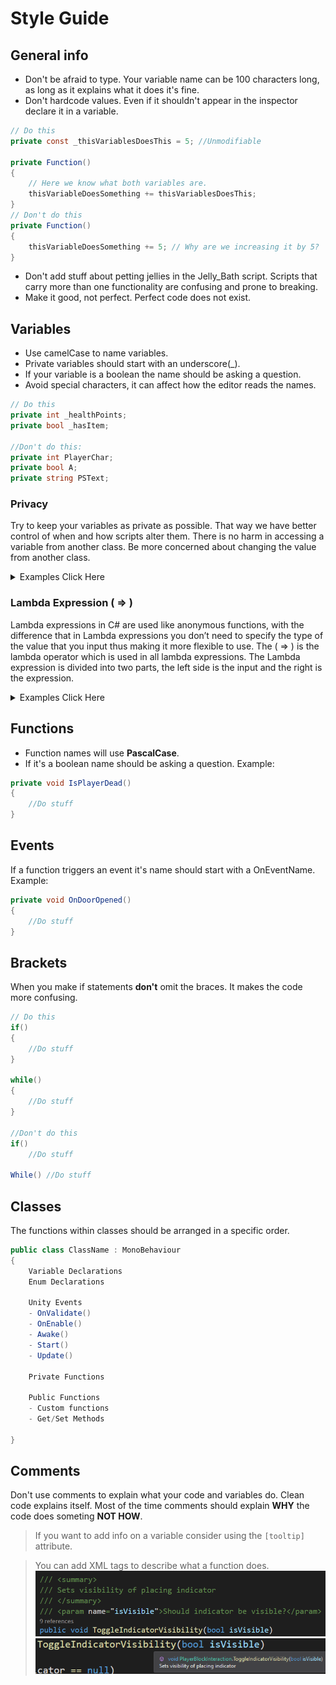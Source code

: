 # Style Guide

## General info
- Don't be afraid to type. Your variable name can be 100 characters long, as long as it explains what it does it's fine.
- Don't hardcode values. Even if it shouldn't appear in the inspector declare it in a variable.
```csharp
// Do this
private const _thisVariablesDoesThis = 5; //Unmodifiable

private Function()
{
	// Here we know what both variables are.
	thisVariableDoesSomething += thisVariablesDoesThis; 
}
// Don't do this
private Function()
{
	thisVariableDoesSomething += 5; // Why are we increasing it by 5?
}
```
- Don't add stuff about petting jellies in the Jelly_Bath script. Scripts that carry more than one functionality are confusing and prone to breaking.
- Make it good, not perfect. Perfect code does not exist.

## Variables

- Use camelCase to name variables.
- Private variables should start with an underscore(_).
- If your variable is a boolean the name should be asking a question.
- Avoid special characters, it can affect how the editor reads the names.

```csharp
// Do this
private int _healthPoints;
private bool _hasItem;

//Don't do this:
private int PlayerChar;
private bool A;
private string PSText;
```

### Privacy

Try to keep your variables as private as possible. That way we have better control of when and how scripts alter them.
There is no harm in accessing a variable from another class. Be more concerned about changing the value from another class.

<details>
  <summary> Examples Click Here </summary>
  
```csharp
// Do this
private int _variable; // safest approach
[Serialized Field] private int _variable; // Can be altered in the inspector

//working with properties (getters and setters)

private int _variable;
public int Variable 
{
	get {return _variable;} // can be read from anywhere
	private set {_variable=value;} // set from this class only
}

[field:SerializeField] public float MyFloat3 { get; private set; } // same as above, but Unity creates a backupfield so you can set it in the inspector
```
</details>

### Lambda Expression ( => )

Lambda expressions in C# are used like anonymous functions, with the difference that in Lambda expressions you don’t need to specify the type of the value that you input thus making it more flexible to use. 
The ( => ) is the lambda operator which is used in all lambda expressions. 
The Lambda expression is divided into two parts, the left side is the input and the right is the expression.

<details>
  <summary> Examples Click Here </summary>
For example:

```csharp
public Float CurrentHealth => (energy * baseHealth)-damage;
```

Acts like a function with body:

```csharp
{
  return (energy * baseHealth)-damage;
}
```

But you can call it without brackets though, like :
```csharp
 if(CurrentHealth > 0)
```
</details>

## Functions
- Function names will use **PascalCase**.
- If it's a boolean name should be asking a question. Example:
```csharp
private void IsPlayerDead()
{
	//Do stuff
}
```


## Events
If a function triggers an event it's name should start with a OnEventName.
Example:
```csharp
private void OnDoorOpened()
{
	//Do stuff
}
```

## Brackets
When you make if statements **don't** omit the braces. It makes the code more confusing.
```csharp
// Do this
if()
{
	//Do stuff
}

while()
{
	//Do stuff
}

//Don't do this
if()
	//Do stuff
	
While() //Do stuff
```

## Classes
The functions within classes should be arranged in a specific order.

```csharp
public class ClassName : MonoBehaviour
{
	Variable Declarations
	Enum Declarations
	
	Unity Events
	- OnValidate()
	- OnEnable()
	- Awake()
	- Start()
	- Update()
	
	Private Functions
	
	Public Functions
	- Custom functions
	- Get/Set Methods
	
}
```

## Comments
Don't use comments to explain what your code and variables do. Clean code explains itself.
Most of the time comments should explain **WHY** the code does someting **NOT HOW**.
> If you want to add info on a variable consider using the `[tooltip]` attribute.

> You can add XML tags to describe what a function does.
>![XML tag](../images/XMLtag.png "XML tag")
>![XML tag in action](../images/XMLtag_2.png "XML tag in action")


